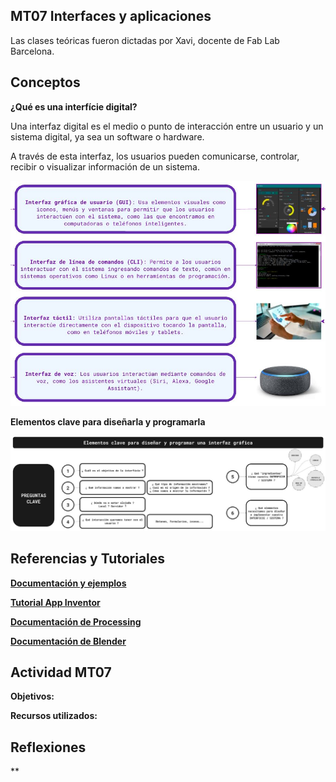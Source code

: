 ## MT07 Interfaces y aplicaciones

Las clases teóricas fueron dictadas por Xavi, docente de Fab Lab Barcelona.

## Conceptos

**¿Qué es una interfície digital?**

Una interfaz digital es el medio o punto de interacción entre un usuario y un sistema digital, ya sea un software o hardware. 

A través de esta interfaz, los usuarios pueden comunicarse, controlar, recibir o visualizar información de un sistema.

![](../images/MT07/interfaz.png)

**Elementos clave para diseñarla y programarla**

![](../images/MT07/elementos.png)



## Referencias y Tutoriales

**[Documentación y ejemplos](https://hackmd.io/s/BJqQMmJL9)**

**[Tutorial App Inventor](https://fablabbcn-projects.gitlab.io/learning/educational-docs/material/extras/week12/appinventor/)**

**[Documentación de Processing](https://fablabbcn-projects.gitlab.io/learning/educational-docs/material/extras/week12/processing/)**

**[Documentación de Blender](https://fablabbcn-projects.gitlab.io/learning/educational-docs/material/extras/week12/blender/)**



## Actividad MT07

**Objetivos:**



**Recursos utilizados:**








## Reflexiones

**
